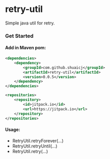 # retry-util

Simple java util for retry.

### Get Started

#### Add in Maven pom:
```xml
<dependencies>
    <dependency>
        <groupId>com.github.shuaicj</groupId>
        <artifactId>retry-util</artifactId>
        <version>0.0.5</version>
    </dependency>
</dependencies>

<repositories>
    <repository>
        <id>jitpack.io</id>
        <url>https://jitpack.io</url>
    </repository>
</repositories>
```

#### Usage:
- RetryUtil.retryForever(...)
- RetryUtil.retryUntil(...)
- RetryUtil.retry(...)
